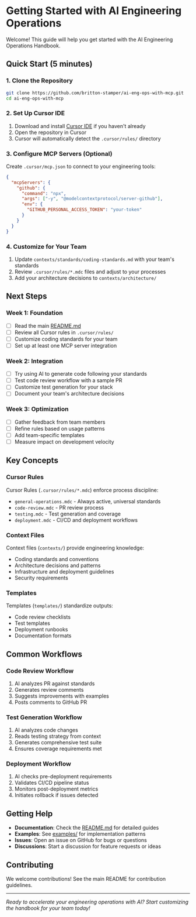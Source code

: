 # Getting Started with AI Engineering Operations

Welcome! This guide will help you get started with the AI Engineering Operations Handbook.

## Quick Start (5 minutes)

### 1. Clone the Repository
```bash
git clone https://github.com/britton-stamper/ai-eng-ops-with-mcp.git
cd ai-eng-ops-with-mcp
```

### 2. Set Up Cursor IDE
1. Download and install [Cursor IDE](https://cursor.sh/) if you haven't already
2. Open the repository in Cursor
3. Cursor will automatically detect the `.cursor/rules/` directory

### 3. Configure MCP Servers (Optional)
Create `.cursor/mcp.json` to connect to your engineering tools:

```json
{
  "mcpServers": {
    "github": {
      "command": "npx",
      "args": ["-y", "@modelcontextprotocol/server-github"],
      "env": {
        "GITHUB_PERSONAL_ACCESS_TOKEN": "your-token"
      }
    }
  }
}
```

### 4. Customize for Your Team
1. Update `contexts/standards/coding-standards.md` with your team's standards
2. Review `.cursor/rules/*.mdc` files and adjust to your processes
3. Add your architecture decisions to `contexts/architecture/`

## Next Steps

### Week 1: Foundation
- [ ] Read the main [README.md](../README.md)
- [ ] Review all Cursor rules in `.cursor/rules/`
- [ ] Customize coding standards for your team
- [ ] Set up at least one MCP server integration

### Week 2: Integration
- [ ] Try using AI to generate code following your standards
- [ ] Test code review workflow with a sample PR
- [ ] Customize test generation for your stack
- [ ] Document your team's architecture decisions

### Week 3: Optimization
- [ ] Gather feedback from team members
- [ ] Refine rules based on usage patterns
- [ ] Add team-specific templates
- [ ] Measure impact on development velocity

## Key Concepts

### Cursor Rules
Cursor Rules (`.cursor/rules/*.mdc`) enforce process discipline:
- `general-operations.mdc` - Always active, universal standards
- `code-review.mdc` - PR review process
- `testing.mdc` - Test generation and coverage
- `deployment.mdc` - CI/CD and deployment workflows

### Context Files
Context files (`contexts/`) provide engineering knowledge:
- Coding standards and conventions
- Architecture decisions and patterns
- Infrastructure and deployment guidelines
- Security requirements

### Templates
Templates (`templates/`) standardize outputs:
- Code review checklists
- Test templates
- Deployment runbooks
- Documentation formats

## Common Workflows

### Code Review Workflow
1. AI analyzes PR against standards
2. Generates review comments
3. Suggests improvements with examples
4. Posts comments to GitHub PR

### Test Generation Workflow
1. AI analyzes code changes
2. Reads testing strategy from context
3. Generates comprehensive test suite
4. Ensures coverage requirements met

### Deployment Workflow
1. AI checks pre-deployment requirements
2. Validates CI/CD pipeline status
3. Monitors post-deployment metrics
4. Initiates rollback if issues detected

## Getting Help

- **Documentation**: Check the [README.md](../README.md) for detailed guides
- **Examples**: See [examples/](../examples/) for implementation patterns
- **Issues**: Open an issue on GitHub for bugs or questions
- **Discussions**: Start a discussion for feature requests or ideas

## Contributing

We welcome contributions! See the main README for contribution guidelines.

---

*Ready to accelerate your engineering operations with AI? Start customizing the handbook for your team today!*

